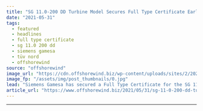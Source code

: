 ```yaml
---
title: "SG 11.0-200 DD Turbine Model Secures Full Type Certificate Early"
date: "2021-05-31"
tags: 
  - featured
  - headlines
  - full type certificate
  - sg 11.0 200 dd
  - siemens gamesa
  - tüv nord
  - offshorewind
source: "offshorewind"
image_url: "https://cdn.offshorewind.biz/wp-content/uploads/sites/2/2021/05/31112505/SG-11.0-200-DD1.jpg"
image_fp: "/assets/img/post_thumbnails/0.jpg"
lead: "Siemens Gamesa has secured a Full Type Certificate for the SG 11.0-200 DD wind"
article_url: "https://www.offshorewind.biz/2021/05/31/sg-11-0-200-dd-turbine-model-secures-full-type-certificate-early/"
---
```


---
